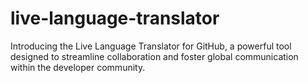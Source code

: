 # live-language-translator
Introducing the Live Language Translator for GitHub, a powerful tool designed to streamline collaboration and foster global communication within the developer community. 
